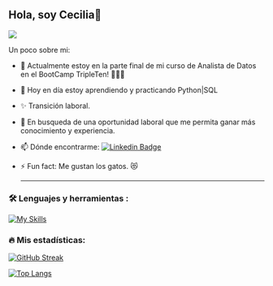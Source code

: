 ## Hola, soy Cecilia👋

![](https://komarev.com/ghpvc/?username=CECILIAM14&color=blueviolet&style=flat-square)

<!--
**CECILIAM14/CECILIAM14** is a ✨ _special_ ✨ repository because its `README.md` (this file) appears on your GitHub profile. -->

Un poco sobre mi:

- 🔭 Actualmente estoy en la parte final de mi curso de Analista de Datos en el BootCamp TripleTen! 👩🏻‍💻
- 🌱 Hoy en día estoy aprendiendo y practicando Python|SQL
- ✨ Transición laboral.
- 👯 En busqueda de una oportunidad laboral que me permita ganar más conocimiento y experiencia.
- 📫 Dónde encontrarme: [![Linkedin Badge](https://img.shields.io/badge/-Cecilia-blue?style=flat&logo=Linkedin&logoColor=white)](https://www.linkedin.com/in/cecilia-moyaho/)
- ⚡ Fun fact: Me gustan los gatos. 😻

  ---

### :hammer_and_wrench: Lenguajes y herramientas :
<div id="header" align="left">

   [![My Skills](https://skillicons.dev/icons?i=py,discord,github,gmail,powershell,vscode,windows,html,anaconda)](https://skillicons.dev)

</div>

### :fire: Mis estadísticas:
[![GitHub Streak](http://github-readme-streak-stats.herokuapp.com?user=CECILIAM14&theme=dark&background=000000)](https://git.io/streak-stats)

[![Top Langs](https://github-readme-stats.vercel.app/api/top-langs/?username=CECILIAM14&layout=compact&theme=vision-friendly-dark)](https://github.com/anuraghazra/github-readme-stats)
